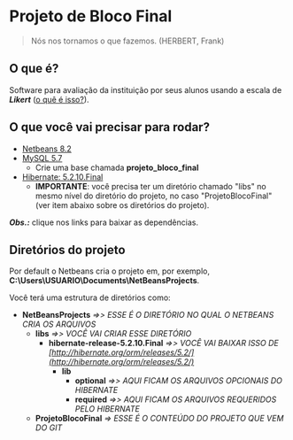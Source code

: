 # Projeto de Bloco Final

> Nós nos tornamos o que fazemos. (HERBERT, Frank)
 
## O que é?

Software para avaliação da instituição por seus alunos usando a escala de ***Likert*** ([o quê é isso?](https://pt.wikipedia.org/wiki/Escala_Likert)).

## O que você vai precisar para rodar?

 - [Netbeans 8.2](https://netbeans.org/downloads/)
 - [MySQL 5.7](https://dev.mysql.com/downloads/mysql/)
	 - Crie uma base chamada **projeto_bloco_final**
 - [Hibernate: 5.2.10.Final](http://hibernate.org/orm/releases/5.2/)
	 - **IMPORTANTE**: você precisa ter um diretório chamado "libs" no mesmo nível do diretório do projeto, no caso "ProjetoBlocoFinal" (ver item abaixo sobre os diretórios do projeto).

***Obs.:*** clique nos links para baixar as dependências.

## Diretórios do projeto

Por default o Netbeans cria o projeto em, por exemplo, **C:\Users\USUARIO\Documents\NetBeansProjects**. 

Você terá uma estrutura de diretórios como:

- **NetBeansProjects** *=>> ESSE É O DIRETÓRIO NO QUAL O NETBEANS CRIA OS ARQUIVOS*
	- **libs** *=>> VOCÊ VAI CRIAR ESSE DIRETÓRIO*
		- **hibernate-release-5.2.10.Final** *=>> VOCÊ VAI BAIXAR ISSO DE [http://hibernate.org/orm/releases/5.2/](http://hibernate.org/orm/releases/5.2/)*
			- **lib**
				- **optional** *=>> AQUI FICAM OS ARQUIVOS OPCIONAIS DO HIBERNATE*
				- **required** *=>> AQUI FICAM OS ARQUIVOS REQUERIDOS PELO HIBERNATE*
	- **ProjetoBlocoFinal** *=> ESSE É O CONTEÚDO DO PROJETO QUE VEM DO GIT*